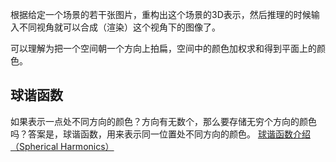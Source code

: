 
根据给定一个场景的若干张图片，重构出这个场景的3D表示，然后推理的时候输入不同视角就可以合成（渲染）这个视角下的图像了。

可以理解为把一个空间朝一个方向上拍扁，空间中的颜色加权求和得到平面上的颜色。

## 球谐函数

如果表示一点处不同方向的颜色？方向有无数个，那么要存储无穷个方向的颜色吗？答案是，球谐函数，用来表示同一位置处不同方向的颜色。
[球谐函数介绍（Spherical Harmonics）](https://zhuanlan.zhihu.com/p/351289217)